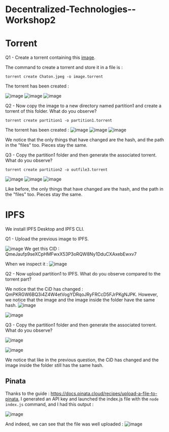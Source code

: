 # Decentralized-Technologies--Workshop2

# Torrent

Q1 - Create a torrent containing this [image](https://cdn.futura-sciences.com/sources/images/Chaton.jpeg).

The command to create a torrent and store it in a file is :
```
torrent create Chaton.jpeg -o image.torrent
```

The torrent has been created : 

![image](https://github.com/noemiegs/Decentralized-Technologies--Workshop2/assets/113913066/e29b72e2-3070-44cd-bd57-27df1e171598)
![image](https://github.com/noemiegs/Decentralized-Technologies--Workshop2/assets/113913066/3d8e4649-a4c0-4bad-811b-ea8bba13094a)
![image](https://github.com/noemiegs/Decentralized-Technologies--Workshop2/assets/113913066/1af81f33-9e7f-43c0-837b-beba45cd4bb0)


Q2 - Now copy the image to a new directory named partition1 and create a torrent of this folder. What do you observe?
```
torrent create partition1 -o partition1.torrent
```
The torrent has been created : 
![image](https://github.com/noemiegs/Decentralized-Technologies--Workshop2/assets/113913066/fee8259d-03c6-4d0a-ac4d-bd484d84ac13)
![image](https://github.com/noemiegs/Decentralized-Technologies--Workshop2/assets/113913066/ee38d7b4-097c-40fb-83ee-78b1814beee8)
![image](https://github.com/noemiegs/Decentralized-Technologies--Workshop2/assets/113913066/1b4cd897-4be1-4e23-ae64-dcb0fb87382a)

We notice that the only things that have changed are the hash, and the path in the "files" too. Pieces stay the same. 

Q3 - Copy the partition1 folder and then generate the associated torrent. What do you observe?
```
torrent create partition2 -o outfile3.torrent
```
![image](https://github.com/noemiegs/Decentralized-Technologies--Workshop2/assets/113913066/f0bccb41-652c-4e0a-9ce3-e2e63c18a876)
![image](https://github.com/noemiegs/Decentralized-Technologies--Workshop2/assets/113913066/ee439af5-8483-454d-905b-5b6cc96cab25)
![image](https://github.com/noemiegs/Decentralized-Technologies--Workshop2/assets/113913066/0de41d55-c390-4db3-b04d-dbf44d702f36)

Like before, the only things that have changed are the hash, and the path in the "files" too. Pieces stay the same. 

# IPFS 

We install IPFS Desktop and IPFS CLI. 

Q1 - Upload the previous image to IPFS.

![image](https://github.com/noemiegs/Decentralized-Technologies--Workshop2/assets/113913066/9768d6d4-357d-4692-8f51-6e53d3c4055b)
We get this CID : QmeJaufp9seXCpHMFwxX53P3oRQW8Ny1DduCXAxebEwxv7

When we inspect it : 
![image](https://github.com/noemiegs/Decentralized-Technologies--Workshop2/assets/113913066/9922eca4-f859-4205-b94f-77730c004006)

Q2 - Now upload partition1 to IPFS. What do you observe compared to the torrent part?

We notice that the CiD has changed : QmPKRGW6BQ3i4Z4W4etVogYDRqoJRyFRCcD5FJrPKgNJPK. 
However, we notice that the image and the image inside the folder have the same hash. 
![image](https://github.com/noemiegs/Decentralized-Technologies--Workshop2/assets/113913066/997ff745-58bf-440b-8b36-304c1346211c)

![image](https://github.com/noemiegs/Decentralized-Technologies--Workshop2/assets/113913066/6d473973-5959-4da2-91ec-e637e3acd234)


Q3 - Copy the partition1 folder and then generate the associated torrent. What do you observe?

![image](https://github.com/noemiegs/Decentralized-Technologies--Workshop2/assets/113913066/a2f088b0-2837-4330-a327-c3d42216e9ef)

![image](https://github.com/noemiegs/Decentralized-Technologies--Workshop2/assets/113913066/061b8bb4-4cd5-4062-b086-20462371eca6)

We notice that like in the previous question, the CiD has changed and the image inside the folder still has the same hash. 


## Pinata

Thanks to the guide : https://docs.pinata.cloud/recipes/upload-a-file-to-pinata, I generated an API key and launched the index.js file with the ```node index.js``` command, and I had this output : 

![image](https://github.com/noemiegs/Decentralized-Technologies--Workshop2/assets/113913066/14ccc2c0-4020-4877-bed8-ce22b8386a2a)

And indeed, we can see that the file was well uploaded : 
![image](https://github.com/noemiegs/Decentralized-Technologies--Workshop2/assets/113913066/e01aa085-f18f-4df7-8c38-072e344e47a9)


